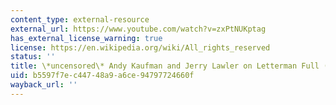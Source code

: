 ```yaml
---
content_type: external-resource
external_url: https://www.youtube.com/watch?v=zxPtNUKptag
has_external_license_warning: true
license: https://en.wikipedia.org/wiki/All_rights_reserved
status: ''
title: \*uncensored\* Andy Kaufman and Jerry Lawler on Letterman Full (1982)
uid: b5597f7e-c447-48a9-a6ce-94797724660f
wayback_url: ''
---
```

